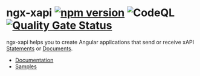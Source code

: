 # ngx-xapi [![npm version](https://img.shields.io/npm/v/@berry-cloud/ngx-xapi)](https://www.npmjs.com/package/@berry-cloud/ngx-xapi) ![CodeQL](https://github.com/github/docs/actions/workflows/main.yml/badge.svg?branch=main) [![Quality Gate Status](https://sonarcloud.io/api/project_badges/measure?project=BerryCloud_ngx-xapi&metric=alert_status)](https://sonarcloud.io/summary/new_code?id=BerryCloud_ngx-xapi)

ngx-xapi helps you to create Angular applications that send or receive xAPI [Statements](https://github.com/adlnet/xAPI-Spec/blob/master/xAPI-Data.md#statements) or [Documents](https://github.com/adlnet/xAPI-Spec/blob/master/xAPI-Data.md#10-documents).

- [Documentation](projects/ngx-xapi#readme)
- [Samples](projects/samples#readme)
